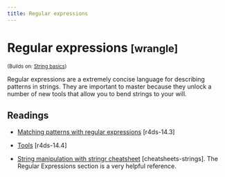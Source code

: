 ```yaml
---
title: Regular expressions
---
```


<!-- Generated automatically from regexps.yml. Do not edit by hand -->

# Regular expressions <small class='wrangle'>[wrangle]</small>
<small>(Builds on: [String basics](string-basics.md))</small>

Regular expressions are a extremely concise language for describing patterns
in strings. They are important to master because they unlock a number of
new tools that allow you to bend strings to your will.

## Readings

  * [Matching patterns with regular expressions](http://r4ds.had.co.nz/strings.html#matching-patterns-with-regular-expressions) [r4ds-14.3]

  * [Tools](http://r4ds.had.co.nz/strings.html#tools) [r4ds-14.4]

  * [String manipulation with stringr cheatsheet](https://github.com/rstudio/cheatsheets/blob/master/strings.pdf) [cheatsheets-strings].
    The Regular Expressions section is a very helpful reference.


